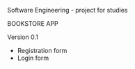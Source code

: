 Software Engineering - project for studies

BOOKSTORE APP

Version 0.1

- Registration form
- Login form
